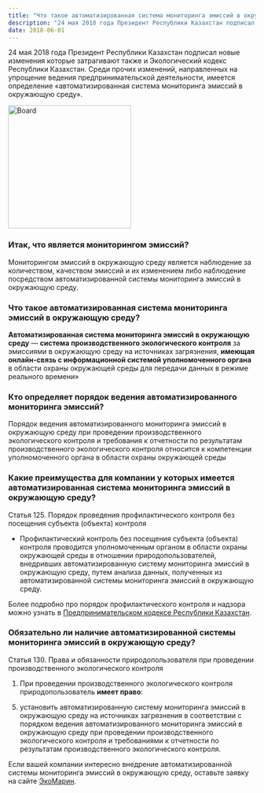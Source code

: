 ```yaml
---
title: "Что такое автоматизированная система мониторинга эмиссий в окружающую среду?"
description: "24 мая 2018 года Президент Республики Казахстан подписал новые изменения которые затрагивают также и Экологический кодекс Республики Казахстан. Среди прочих изменений, направленных на упрощение ведения предпринимательской деятельности, имеется определение «автоматизированная система мониторинга эмиссий в окружающую среду»."
date: 2018-06-01
---
```


24 мая 2018 года Президент Республики Казахстан подписал новые изменения которые затрагивают также и Экологический кодекс Республики Казахстан.
Среди прочих изменений, направленных на упрощение ведения предпринимательской деятельности, имеется определение «автоматизированная система мониторинга эмиссий в окружающую среду».

<img src="https://images.unsplash.com/photo-1557266994-1891450f7312?ixlib=rb-1.2.1&ixid=eyJhcHBfaWQiOjEyMDd9&auto=format&fit=crop&w=747&q=80" alt="Board" title="Neekster Man at unsplash" height="250" />

### Итак, что является мониторингом эмиссий?
Мониторингом эмиссий в окружающую среду является наблюдение за количеством, качеством эмиссий и их изменением либо наблюдение посредством автоматизированной системы мониторинга эмиссий в окружающую среду.

### Что такое автоматизированная система мониторинга эмиссий в окружающую среду?
**Автоматизированная система мониторинга эмиссий в окружающую среду** — **система производственного экологического контроля** за эмиссиями в окружающую среду на источниках загрязнения, **имеющая онлайн-связь с информационной системой уполномоченного органа** в области охраны окружающей среды для передачи данных в режиме реального времени»

### Кто определяет порядок ведения автоматизированного мониторинга эмиссий?
Порядок ведения автоматизированного мониторинга эмиссий в окружающую среду при проведении производственного экологического контроля и требования к отчетности по результатам производственного экологического контроля относится к компетенции уполномоченного органа в области охраны окружающей среды

### Какие преимущества для компании у которых имеется автоматизированная система мониторинга эмиссий в окружающую среду?
Статья 125. Порядок проведения профилактического контроля без посещения субъекта (объекта) контроля
- Профилактический контроль без посещения субъекта (объекта) контроля проводится уполномоченным органом в области охраны окружающей среды в отношении природопользователей, внедривших автоматизированную систему мониторинга эмиссий в окружающую среду, путем анализа данных, полученных из автоматизированной системы мониторинга эмиссий в окружающую среду.

Более подробно про порядок профилактического контроля и надзора можно узнать в [Предпринимательском кодексе Республики Казахстан](http://online.zakon.kz/Document/?doc_id=38259854&source=post_page-----186f8f31ebf6----------------------#pos=2584;-93).

### Обязательно ли наличие автоматизированной системы мониторинга эмиссий в окружающую среду?
Статья 130. Права и обязанности природопользователя при проведении производственного экологического контроля
1. При проведении производственного экологического контроля природопользователь **имеет право**:
5) установить автоматизированную систему мониторинга эмиссий в окружающую среду на источниках загрязнения в соответствии с порядком ведения автоматизированного мониторинга эмиссий в окружающую среду при проведении производственного экологического контроля и требованиями к отчетности по результатам производственного экологического контроля.

Если вашей компании интересно внедрение автоматизированной системы мониторинга эмиссий в окружающую среду, оставьте заявку на сайте [ЭкоМарин](https://ecomarine.kz).
